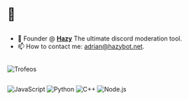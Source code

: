 # 👋

## 
- 🔭 Founder @ [**Hazy**](https://hazybot.net) The ultimate discord moderation tool.
- 📫 How to contact me: [adrian@hazybot.net](mailto:adrian@hazybot.net).
## 
![Trofeos](https://github-profile-trophy.vercel.app/?username=4drixn&theme=onedark)
##
![JavaScript](https://img.shields.io/badge/-JavaScript-F7DF1E?style=flat-square&logo=javascript&logoColor=black)
![Python](https://img.shields.io/badge/-Python-3776AB?style=flat-square&logo=python&logoColor=white)
![C++](https://img.shields.io/badge/-C++-00599C?style=flat-square&logo=c%2B%2B&logoColor=white)
![Node.js](https://img.shields.io/badge/-Node.js-339933?style=flat-square&logo=node.js&logoColor=white)









